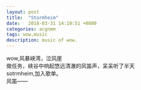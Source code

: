 ```yaml
---
layout: post
title:  "Stormheim"
date:   2018-03-31 14:10:51 +0800
categories: acgnmm
tags: wow,music
description: music of wow.
---
```

wow,风暴峡湾，泣风崖  
做任务，峡谷中响起悠远清澈的风笛声，呆呆听了半天  
sotrmheim,加入歌单。  
风笛——

